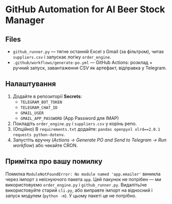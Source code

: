 # GitHub Automation for AI Beer Stock Manager

## Files
- `github_runner.py` — тягне останній Excel з Gmail (за фільтром), читає `suppliers.csv` і запускає логіку `order_engine`.
- `.github/workflows/generate-po.yml` — GitHub Actions: розклад + ручний запуск, завантаження CSV як артефакт, відправка у Telegram.

## Налаштування
1. Додайте в репозиторії **Secrets**:
   - `TELEGRAM_BOT_TOKEN`
   - `TELEGRAM_CHAT_ID`
   - `GMAIL_USER`
   - `GMAIL_APP_PASSWORD` (App Password для IMAP)
2. Покладіть `order_engine.py` і `suppliers.csv` у корінь репо.
3. (Опційно) В `requirements.txt` додайте: `pandas openpyxl xlrd==2.0.1 requests python-dotenv`.
4. Запустіть вручну (*Actions → Generate PO and Send to Telegram → Run workflow*) або чекайте CRON.

## Примітка про вашу помилку
Помилка `ModuleNotFoundError: No module named 'app.emailer'` виникла через імпорт з неіснуючого пакета `app`.
Цей пакунок не потрібен — ми використовуємо `order_engine.py` і `github_runner.py`. Видаліть/не використовуйте старий `cli.py`,
або виправте імпорт на відносний і запуск модулем (`python -m`). У цьому пакеті це не потрібно.

